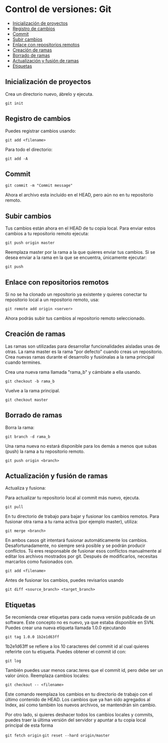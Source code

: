 # Control de versiones: Git

- [Inicialización de proyectos](#inicialización-de-proyectos)
- [Registro de cambios](#registro-de-cambios)
- [Commit](#commit)
- [Subir cambios](#subir-cambios)
- [Enlace con repositorios remotos](#enlace-con-repositorios-remotos)
- [Creación de ramas](#creación-de-ramas)
- [Borrado de ramas](#borrado-de-ramas)
- [Actualización y fusión de ramas](#actualización-y-fusión-de-ramas)
- [Etiquetas](#etiquetas)


## Inicialización de proyectos

Crea un directorio nuevo, ábrelo y ejecuta.

`git init`


## Registro de cambios

Puedes registrar cambios usando:

`git add <filename>`

Para todo el directorio:

`git add -A`


## Commit
	
`git commit -m "Commit message"`

Ahora el archivo esta incluído en el HEAD, pero aún no en tu repositorio remoto.


## Subir cambios
	

Tus cambios están ahora en el HEAD de tu copia local. Para enviar estos cambios a tu repositorio remoto ejecuta:

`git push origin master`

Reemplaza master por la rama a la que quieres enviar tus cambios.
Si se desea enviar a la rama en la que se encuentra, únicamente ejecutar:

`git push`


## Enlace con repositorios remotos
	
Si no se ha clonado un repositorio ya existente y quieres conectar tu repositorio local a un repositorio remoto, usa:

`git remote add origin <server>`

Ahora podrás subir tus cambios al repositorio remoto seleccionado.



## Creación de ramas

Las ramas son utilizadas para desarrollar funcionalidades aisladas unas de otras. La rama master es la rama "por defecto" cuando creas un repositorio. Crea nuevas ramas durante el desarrollo y fusiónalas a la rama principal cuando termines.
	
Crea una nueva rama llamada "rama_b" y cámbiate a ella usando.

`git checkout -b rama_b`

Vuelve a la rama principal.

`git checkout master`


## Borrado de ramas
	
Borra la rama:

`git branch -d rama_b`

Una rama nueva no estará disponible para los demás a menos que subas (push) la rama a tu repositorio remoto.

`git push origin <branch>`

	
## Actualización y fusión de ramas
    
Actualiza y fusiona:

Para actualizar tu repositorio local al commit más nuevo, ejecuta.

`git pull`

En tu directorio de trabajo para bajar y fusionar los cambios remotos.
Para fusionar otra rama a tu rama activa (por ejemplo master), utiliza:

`git merge <branch>`

En ambos casos git intentará fusionar automáticamente los cambios. Desafortunadamente, no siempre será posible y se podrán producir conflictos. Tú eres responsable de fusionar esos conflictos manualmente al editar los archivos mostrados por git. Después de modificarlos, necesitas marcarlos como fusionados con.

`git add <filename>`

Antes de fusionar los cambios, puedes revisarlos usando

`git diff <source_branch> <target_branch>`

## Etiquetas

Se recomienda crear etiquetas para cada nueva versión publicada de un software. Este concepto no es nuevo, ya que estaba disponible en SVN. Puedes crear una nueva etiqueta llamada 1.0.0 ejecutando

`git tag 1.0.0 1b2e1d63ff`

1b2e1d63ff se refiere a los 10 caracteres del commit id al cual quieres referirte con tu etiqueta. Puedes obtener el commit id con:

`git log`

También puedes usar menos carac.teres que el commit id, pero debe ser un valor único.
Reemplaza cambios locales:

`git checkout -- <filename>`

Este comando reemplaza los cambios en tu directorio de trabajo con el último contenido de HEAD. Los cambios que ya han sido agregados al Index, así como también los nuevos archivos, se mantendrán sin cambio.

Por otro lado, si quieres deshacer todos los cambios locales y commits, puedes traer la última versión del servidor y apuntar a tu copia local principal de esta forma

`git fetch origin`
`git reset --hard origin/master`

